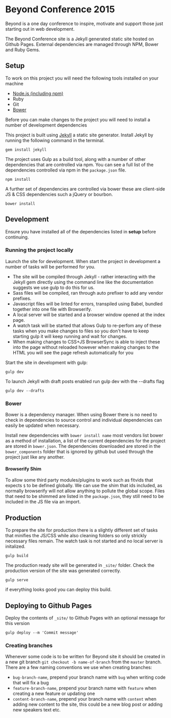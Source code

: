 # Beyond Conference 2015
Beyond is a one day conference to inspire, motivate and support those just starting out in web development.

The Beyond Conference site is a Jekyll generated static site hosted on Github Pages. External dependencies are managed through NPM, Bower and Ruby Gems.

## Setup

To work on this project you will need the following tools installed on your machine

- [Node.js (including npm)](https://nodejs.org/en/)
- Ruby
- Git
- [Bower](https://github.com/bower/bower)

Before you can make changes to the project you will need to install a number of development dependencies

This project is built using [Jekyll](https://jekyllrb.com/) a static site generator. Install Jekyll by running the following command in the terminal.
```
gem install jekyll
```

The project uses Gulp as a build tool, along with a number of other dependencies that are controlled via npm. You can see a full list of the dependencies controlled via npm in the `package.json` file.
```
npm install
```

A further set of dependencies are controlled via bower these are client-side JS & CSS dependencies such a jQuery or bourbon.
```
bower install
```

## Development
Ensure you have installed all of the dependencies listed in **setup** before continuing.

### Running the project locally
Launch the site for development. When start the project in development a number of tasks will be performed for you.

- The site will be compiled through Jekyll - rather interacting with the Jekyll gem directly using the command line like the documentation suggests we use gulp to do this for us.
- Sass files will be compiled, ran through auto prefixer to add any vendor prefixes.
- Javascript files will be linted for errors, transpiled using Babel, bundled together into one file with Browserify.
- A local server will be started and a browser window opened at the index page.
- A watch task will be started that allows Gulp to re-perfom any of these tasks when you make changes to files so you don't have to keep starting gulp it will keep running and wait for changes.
- When making changes to CSS+JS BrowserSync is able to inject these into the page without reloaded however when making changes to the HTML you will see the page refresh automatically for you

Start the site in development with gulp:
```
gulp dev
```

To launch Jekyll with draft posts enabled run gulp dev with the --drafts flag
```
gulp dev --drafts
```

### Bower
Bower is a dependency manager. When using Bower there is no need to check in dependencies to source control and individual dependencies can easily be updated when necessary.

Install new dependencies with `bower install name` most vendors list bower as a method of installation, a list of the current dependencies for the project are stored in `bower.json`. The dependencies downloaded are stored in the `bower_components` folder that is ignored by github but used through the project just like any another.

#### Browserify Shim
To allow some third party modules/plugins to work such as fitvids that expects `$` to be defined globally. We can use the shim that ids included, as normally browserify will not allow anything to pollute the global scope. Files that need to be shimmed are listed in the `package.json`, they still need to be included in the JS file via an import.

## Production

To prepare the site for production there is a slightly different set of tasks that minifies the JS/CSS while also cleaning folders so only strickly necessary files remain. The watch task is not started and no local server is initalized.  

```
gulp build
```
The production ready site will be generated in `_site/` folder. Check the production version of the site was generated correctly.
```
gulp serve
```
if everything looks good you can deploy this build.

## Deploying to Github Pages
Deploy the contents of `_site/` to Github Pages with an optional message for this version
```
gulp deploy --m 'Commit message'
```
### Creating branches
Whenever some code is to be written for Beyond site it should be created in a new git branch `git checkout -b name-of-branch` from the `master` branch.
There are a few naming conventions we use when creating branches:
- `bug-branch-name`, prepend your branch name with `bug` when writing code that will fix a bug
- `feature-branch-name`, prepend your branch name with `feature` when creating a new feature or updating one
- `content-branch-name`, prepend your branch name with `content` when adding new content to the site, this could be a new blog post or adding new speakers text etc.